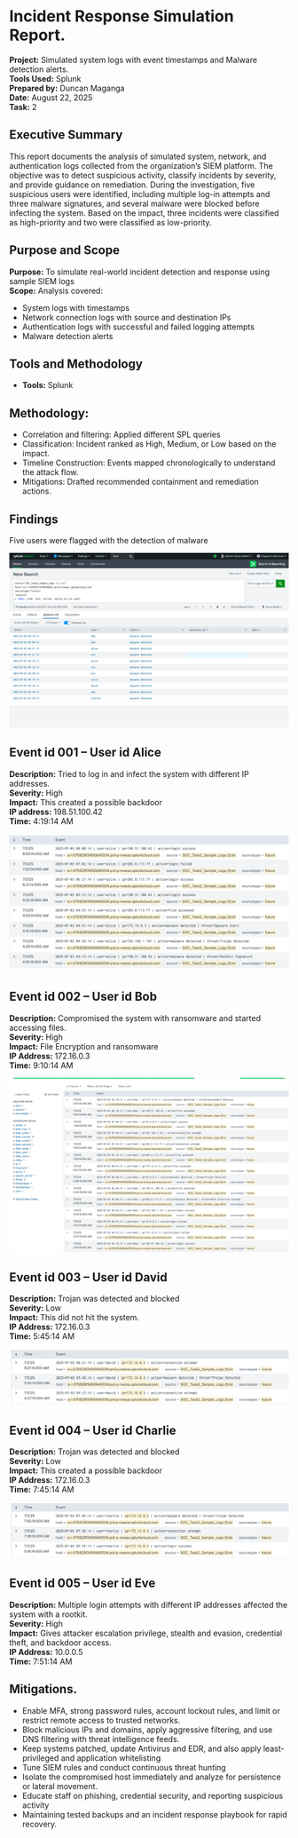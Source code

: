 # Incident Response Simulation Report.

**Project:** Simulated system logs with event timestamps and Malware detection alerts.  
**Tools Used:** Splunk  
**Prepared by:** Duncan Maganga  
**Date:** August 22, 2025  
**Task:** 2  

## Executive Summary

This report documents the analysis of simulated system, network, and authentication logs collected from the organization’s SIEM platform. The objective was to detect suspicious activity, classify incidents by severity, and provide guidance on remediation.
During the investigation, five suspicious users were identified, including multiple log-in attempts and three malware signatures, and several malware were blocked before infecting the system. Based on the impact, three incidents were classified as high-priority and two were classified as low-priority.

## Purpose and Scope

**Purpose:** To simulate real-world incident detection and response using sample SIEM logs  
**Scope:** Analysis covered:  
- System logs with timestamps  
- Network connection logs with source and destination IPs  
- Authentication logs with successful and failed logging attempts  
- Malware detection alerts   


## Tools and Methodology

- **Tools:** Splunk 


## Methodology:
- Correlation and filtering: Applied different SPL queries  
- Classification: Incident ranked as High, Medium, or Low based on the impact.  
- Timeline Construction: Events mapped chronologically to understand the attack flow.  
- Mitigations: Drafted recommended containment and remediation actions.  

## Findings
Five users were flagged with the detection of malware 

![ZAP Scan Result](intro.png)

## Event id 001 – User id Alice

**Description:** Tried to log in and infect the system with different IP addresses.   
**Severity:**  High  
**Impact:** This created a possible backdoor    
**IP address:** 198.51.100.42  
**Time:** 4:19:14 AM  

![ZAP Scan Results](alice.png)

## Event id 002 – User id  Bob

**Description:**  Compromised the system with ransomware and started accessing files.   
**Severity:** High  
**Impact:** File Encryption and ransomware   
**IP Address:** 172.16.0.3  
**Time:** 9:10:14 AM

![ZAP Scan Results](bob.png)

## Event id 003 – User id David

**Description:** Trojan was detected and blocked   
**Severity:** Low  
**Impact:** This did not hit the system.  
**IP Address:** 172.16.0.3  
**Time:** 5:45:14 AM  

![ZAP Scan Results](David.png)

## Event id 004 – User id Charlie

**Description:** Trojan was detected and blocked   
**Severity:**  Low  
**Impact:** This created a possible backdoor    
**IP Address:** 172.16.0.3  
**Time:** 7:45:14 AM  

![ZAP Scan Results](charlie.png)

## Event id 005 – User id Eve

**Description:** Multiple login attempts with different IP addresses affected the system with a rootkit.  
**Severity:** High  
**Impact:** Gives attacker escalation privilege, stealth and evasion, credential theft, and backdoor access.  
**IP Address:** 10.0.0.5  
**Time:** 7:51:14 AM  

## Mitigations.
- Enable MFA, strong password rules, account lockout rules, and limit or restrict remote access to trusted networks.
- Block malicious IPs and domains, apply aggressive filtering, and use DNS filtering with threat intelligence feeds.  
- Keep systems patched, update Antivirus and EDR, and also apply least-privileged and application whitelisting  
- Tune SIEM rules and conduct continuous threat hunting   
- Isolate the compromised host immediately and analyze for persistence or lateral movement.  
- Educate staff on phishing, credential security, and reporting suspicious activity  
- Maintaining tested backups and an incident response playbook for rapid recovery.  
